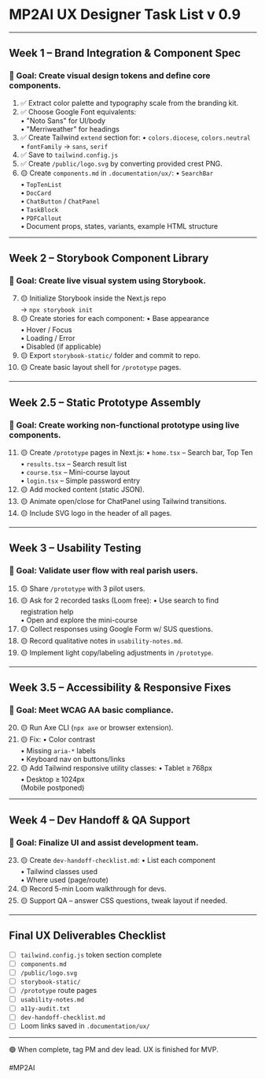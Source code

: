 # MP2AI UX Designer Task List v 0.9

---

## Week 1 – Brand Integration & Component Spec

### 🎯 Goal: Create visual design tokens and define core components.

1. ✅ Extract color palette and typography scale from the branding kit.
2. ✅ Choose Google Font equivalents:  
   • "Noto Sans" for UI/body  
   • "Merriweather" for headings
3. ✅ Create Tailwind `extend` section for:
   • `colors.diocese`, `colors.neutral`  
   • `fontFamily` → `sans`, `serif`
4. ✅ Save to `tailwind.config.js`
5. ✅ Create `/public/logo.svg` by converting provided crest PNG.
6. 🟡 Create `components.md` in `.documentation/ux/`:
   • `SearchBar`  
   • `TopTenList`  
   • `DocCard`  
   • `ChatButton` / `ChatPanel`  
   • `TaskBlock`  
   • `PDFCallout`  
   • Document props, states, variants, example HTML structure

---

## Week 2 – Storybook Component Library

### 🎯 Goal: Create live visual system using Storybook.

7. 🟡 Initialize Storybook inside the Next.js repo  
   → `npx storybook init`
8. 🟡 Create stories for each component:
   • Base appearance  
   • Hover / Focus  
   • Loading / Error  
   • Disabled (if applicable)
9. 🟡 Export `storybook-static/` folder and commit to repo.
10. 🟡 Create basic layout shell for `/prototype` pages.

---

## Week 2.5 – Static Prototype Assembly

### 🎯 Goal: Create working non-functional prototype using live components.

11. 🟡 Create `/prototype` pages in Next.js:
   • `home.tsx` – Search bar, Top Ten  
   • `results.tsx` – Search result list  
   • `course.tsx` – Mini-course layout  
   • `login.tsx` – Simple password entry
12. 🟡 Add mocked content (static JSON).
13. 🟡 Animate open/close for ChatPanel using Tailwind transitions.
14. 🟡 Include SVG logo in the header of all pages.

---

## Week 3 – Usability Testing

### 🎯 Goal: Validate user flow with real parish users.

15. 🟡 Share `/prototype` with 3 pilot users.
16. 🟡 Ask for 2 recorded tasks (Loom free):
   • Use search to find registration help  
   • Open and explore the mini-course
17. 🟡 Collect responses using Google Form w/ SUS questions.
18. 🟡 Record qualitative notes in `usability-notes.md`.
19. 🟡 Implement light copy/labeling adjustments in `/prototype`.

---

## Week 3.5 – Accessibility & Responsive Fixes

### 🎯 Goal: Meet WCAG AA basic compliance.

20. 🟡 Run Axe CLI (`npx axe` or browser extension).
21. 🟡 Fix:
   • Color contrast  
   • Missing `aria-*` labels  
   • Keyboard nav on buttons/links
22. 🟡 Add Tailwind responsive utility classes:
   • Tablet ≥ 768px  
   • Desktop ≥ 1024px  
   (Mobile postponed)

---

## Week 4 – Dev Handoff & QA Support

### 🎯 Goal: Finalize UI and assist development team.

23. 🟡 Create `dev-handoff-checklist.md`:
   • List each component  
   • Tailwind classes used  
   • Where used (page/route)
24. 🟡 Record 5-min Loom walkthrough for devs.
25. 🟡 Support QA – answer CSS questions, tweak layout if needed.

---

## Final UX Deliverables Checklist

- [ ] `tailwind.config.js` token section complete
- [ ] `components.md`
- [ ] `/public/logo.svg`
- [ ] `storybook-static/`
- [ ] `/prototype` route pages
- [ ] `usability-notes.md`
- [ ] `a11y-audit.txt`
- [ ] `dev-handoff-checklist.md`
- [ ] Loom links saved in `.documentation/ux/`

---

🟢 When complete, tag PM and dev lead. UX is finished for MVP.

#MP2AI